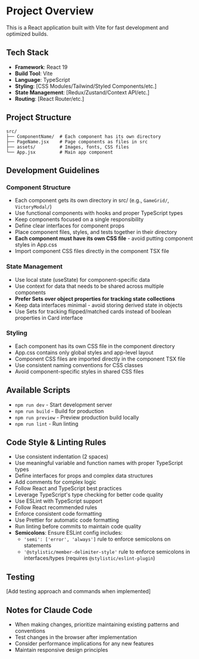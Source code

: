 # Project Overview

This is a React application built with Vite for fast development and optimized builds.

## Tech Stack
- **Framework**: React 19
- **Build Tool**: Vite
- **Language**: TypeScript
- **Styling**: [CSS Modules/Tailwind/Styled Components/etc.]
- **State Management**: [Redux/Zustand/Context API/etc.]
- **Routing**: [React Router/etc.]

## Project Structure
```
src/
├── ComponentName/  # Each component has its own directory
├── PageName.jsx    # Page components as files in src
├── assets/         # Images, fonts, CSS files
└── App.jsx         # Main app component
```

## Development Guidelines

### Component Structure
- Each component gets its own directory in src/ (e.g., `GameGrid/`, `VictoryModal/`)
- Use functional components with hooks and proper TypeScript types
- Keep components focused on a single responsibility
- Define clear interfaces for component props
- Place component files, styles, and tests together in their directory
- **Each component must have its own CSS file** - avoid putting component styles in App.css
- Import component CSS files directly in the component TSX file

### State Management
- Use local state (useState) for component-specific data
- Use context for data that needs to be shared across multiple components
- **Prefer Sets over object properties for tracking state collections**
- Keep data interfaces minimal - avoid storing derived state in objects
- Use Sets for tracking flipped/matched cards instead of boolean properties in Card interface

### Styling
- Each component has its own CSS file in the component directory
- App.css contains only global styles and app-level layout
- Component CSS files are imported directly in the component TSX file
- Use consistent naming conventions for CSS classes
- Avoid component-specific styles in shared CSS files

## Available Scripts
- `npm run dev` - Start development server
- `npm run build` - Build for production
- `npm run preview` - Preview production build locally
- `npm run lint` - Run linting

## Code Style & Linting Rules
- Use consistent indentation (2 spaces)
- Use meaningful variable and function names with proper TypeScript types
- Define interfaces for props and complex data structures
- Add comments for complex logic
- Follow React and TypeScript best practices
- Leverage TypeScript's type checking for better code quality
- Use ESLint with TypeScript support
- Follow React recommended rules
- Enforce consistent code formatting
- Use Prettier for automatic code formatting
- Run linting before commits to maintain code quality
- **Semicolons**: Ensure ESLint config includes:
  - `'semi': ['error', 'always']` rule to enforce semicolons on statements
  - `'@stylistic/member-delimiter-style'` rule to enforce semicolons in interfaces/types (requires `@stylistic/eslint-plugin`)

## Testing
[Add testing approach and commands when implemented]

## Notes for Claude Code
- When making changes, prioritize maintaining existing patterns and conventions
- Test changes in the browser after implementation
- Consider performance implications for any new features
- Maintain responsive design principles
